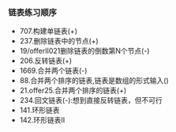 ### 链表练习顺序

- 707.构建单链表(+)
- 237.删除链表中的节点(+)
- 19/offerII021删除链表的倒数第N个节点(-)
- 206.反转链表(+)
- 1669.合并两个链表(-)
- 88.合并两个排序的链表,链表是数组的形式输入()
- 21.offer25.合并两个排序的链表(+)
- 234.回文链表(-):想到直接反转链表，但不可行
- 141.环形链表
- 142.环形链表II